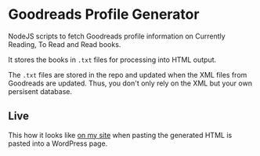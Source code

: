 # Goodreads Profile Generator

NodeJS scripts to fetch Goodreads profile information on Currently Reading, To Read and Read books.

It stores the books in `.txt` files for processing into HTML output.

The `.txt` files are stored in the repo and updated when the XML files from Goodreads are updated. Thus, you don't only rely on the XML but your own persisent database.

## Live

This how it looks like [on my site](https://ricard.blog/books/) when pasting the generated HTML is pasted into a WordPress page.
